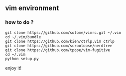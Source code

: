 
## vim environment

### how to do ?

```shell
git clone https://github.com/solome/vimrc.git ~/.vim
cd ~/.vim/bundle
git clone https://github.com/kien/ctrlp.vim ctrlp
git clone https://github.com/scrooloose/nerdtree
git clone https://github.com/tpope/vim-fugitive
cd ~/.vim
python setup.py
```

enjoy it!


